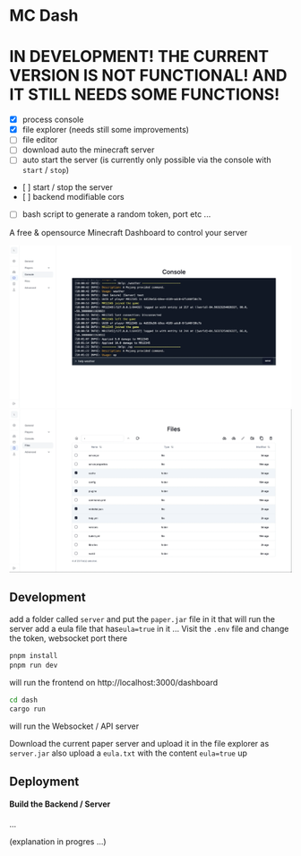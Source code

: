 # MC Dash

# IN DEVELOPMENT! THE CURRENT VERSION IS NOT FUNCTIONAL! AND IT STILL NEEDS SOME FUNCTIONS!
- [x] process console
- [x] file explorer (needs still some improvements)
- [ ] file editor
- [ ] download auto the minecraft server
- [ ] auto start the server (is currently only possible via the console with `start` / `stop`)
- [ ] start / stop the server
- [ ] backend modifiable cors
- [ ] bash script to generate a random token, port etc ...

A free & opensource Minecraft Dashboard to control your server

![console image](.github/assets/console.webp)
![files image](.github/assets/files.webp)


## Development

add a folder called `server` and put the `paper.jar` file in it that will run the server
add a eula file that has`eula=true` in it ...
Visit the `.env` file and change the token, websocket port there

```sh
pnpm install
pnpm run dev
```
will run the frontend on http://localhost:3000/dashboard

```sh
cd dash
cargo run
```
will run the Websocket / API server


Download the current paper server
and upload it in the file explorer as `server.jar` 
also upload a `eula.txt` with the content `eula=true` up


## Deployment

#### Build the Backend / Server
...

(explanation in progres ...)